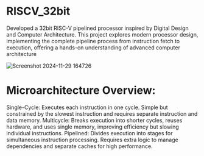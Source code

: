 ﻿# RISCV_32bit
Developed a 32bit RISC-V pipelined processor inspired by Digital Design and Computer Architecture. This project explores modern processor design, implementing the complete pipeline process from instruction fetch to execution, offering a hands-on understanding of advanced computer architecture

![Screenshot 2024-11-29 164726](https://github.com/user-attachments/assets/fb321d7f-8d17-4be6-b064-0c813b38fcf5)

# Microarchitecture Overview:
Single-Cycle: Executes each instruction in one cycle. Simple but constrained by the slowest instruction and requires separate instruction and data memory.
Multicycle: Breaks execution into shorter cycles, reuses hardware, and uses single memory, improving efficiency but slowing individual instructions.
Pipelined: Divides execution into stages for simultaneous instruction processing. Requires extra logic to manage dependencies and separate caches for high performance.
